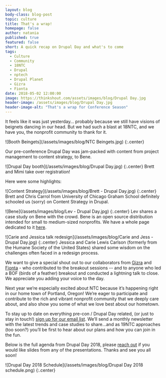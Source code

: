 ```yaml
---
layout: blog
body-class: blog-post
topic: culture
title: That's a wrap!
homepage: false
author: natania
published: true
featured: false
short: A quick recap on Drupal Day and what's to come
tags:
  - Culture
  - Community
  - 18NTC
  - Drupal
  - nptech
  - Drupal Planet
  - Gizra
  - Fionta 
date: 2018-05-02 12:00:00
image: https://thinkshout.com/assets/images/blog/Drupal Day.jpg
header-image: /assets/images/blog/Drupal Day.jpg
header-image-alt: "That's a wrap for Conference Season"
---
```


It feels like it was just yesterday… probably because we still have visions of beignets dancing in our head. But we had such a blast at 18NTC, and we have you, the nonprofit community to thank for it.

![Booth Beingets](/assets/images/blog/NTC Beingets.jpg)
{:.center}

Our pre-conference Drupal Day was jam-packed with content from project management to content strategy, to Bene.

![Drupal Day booth](/assets/images/blog/Drupal Day.jpg)
{:.center}
<span class="caption"><i class="fa fa-caret-up"></i>Brett and Mimi take over registration!</span>

Here were some highlights:

![Content Strategy](/assets/images/blog/Brett - Drupal Day.jpg)
{:.center}
<span class="caption"><i class="fa fa-caret-up"></i>Brett and Chris Carrol from University of Chicago Graham School definitely schooled us (sorry) on Content Strategy in Drupal.</span>

![Bene](/assets/images/blog/Lev - Drupal Day.jpg)
{:.center}
<span class="caption"><i class="fa fa-caret-up"></i>Lev shares a case study on Bene with the crowd. Bene is an open source distribution intended for small to medium-sized nonprofits. We have a whole page dedicated to it [here](https://thinkshout.com/bene/).</span>

![Carie and Jessica talk redesign](/assets/images/blog/Carie and Jess - Drupal Day.jpg)
{:.center}
<span class="caption"><i class="fa fa-caret-up"></i>Jessica and Carie Lewis Carlson (formerly from the Humane Society of the United States) shared some wisdom on the challenges often faced in a redesign process.</span>

We want to give a special shout out to our collaborators from [Gizra](https://www.gizra.com/) and [Fionta](https://fionta.com/) - who contributed to the breakout sessions -- and to anyone who led a BOF (birds of a feather) breakout and conducted a lightning talk to close. We appreciate you adding your voice to the day.  

Next year we’re especially excited about NTC because it’s happening right in our home town of Portland, Oregon! We’re eager to participate and contribute to the rich and vibrant nonprofit community that we deeply care about, and also show you some of what we love best about our hometown.

To stay up to date on everything pre-con / Drupal Day related, (or just to stay in touch!) [sign up for our email list](https://thinkshout.com/contact/). We’ll send a monthly newsletter with the latest trends and case studies to share...and as 19NTC approaches (too soon?) you’ll be first to hear about our plans and how you can join in the fun.

Below is the full agenda from Drupal Day 2018, please [reach out](mailto:natania.leclerc@thinkshout.com) if you would like slides from any of the presentations. Thanks and see you all soon!

![Drupal Day 2018 Schedule](/assets/images/blog/Drupal Day 2018 schedule.png)
{:.center}
